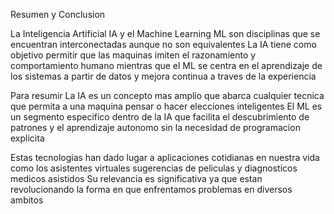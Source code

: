 Resumen y Conclusion

La Inteligencia Artificial IA y el Machine Learning ML son disciplinas que se encuentran interconectadas aunque no son equivalentes La IA tiene como objetivo permitir que las maquinas imiten el razonamiento y comportamiento humano mientras que el ML se centra en el aprendizaje de los sistemas a partir de datos y mejora continua a traves de la experiencia

Para resumir
La IA es un concepto mas amplio que abarca cualquier tecnica que permita a una maquina pensar o hacer elecciones inteligentes
El ML es un segmento especifico dentro de la IA que facilita el descubrimiento de patrones y el aprendizaje autonomo sin la necesidad de programacion explicita

Estas tecnologias han dado lugar a aplicaciones cotidianas en nuestra vida como los asistentes virtuales sugerencias de peliculas y diagnosticos medicos asistidos Su relevancia es significativa ya que estan revolucionando la forma en que enfrentamos problemas en diversos ambitos


